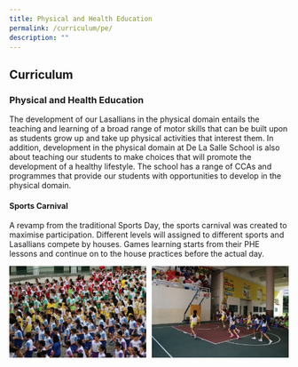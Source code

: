 ```yaml
---
title: Physical and Health Education
permalink: /curriculum/pe/
description: ""
---
```

## Curriculum

### Physical and Health Education

The development of our Lasallians in the physical domain entails the teaching and learning of a broad range of motor skills that can be built upon as students grow up and take up physical activities that interest them. In addition, development in the physical domain at De La Salle School is also about teaching our students to make choices that will promote the development of a healthy lifestyle. The school has a range of CCAs and programmes that provide our students with opportunities to develop in the physical domain.

#### Sports Carnival

A revamp from the traditional Sports Day, the sports carnival was created to maximise participation. Different levels will assigned to different sports and Lasallians compete by houses. Games learning starts from their PHE lessons and continue on to the house practices before the actual day.

<img src="/images/PE1.jpg" style="width:49%" align=left>
<img src="/images/PE2.jpg" style="width:49%" align=right>